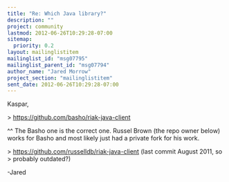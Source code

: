 ```yaml
---
title: "Re: Which Java library?"
description: ""
project: community
lastmod: 2012-06-26T10:29:28-07:00
sitemap:
  priority: 0.2
layout: mailinglistitem
mailinglist_id: "msg07795"
mailinglist_parent_id: "msg07794"
author_name: "Jared Morrow"
project_section: "mailinglistitem"
sent_date: 2012-06-26T10:29:28-07:00
---
```



Kaspar,

&gt; https://github.com/basho/riak-java-client

^^ The Basho one is the correct one. Russel Brown (the repo owner below) works 
for Basho and most likely just had a private fork for his work.


&gt; https://github.com/russelldb/riak-java-client (last commit August 2011, so 
&gt; probably outdated?)

-Jared

